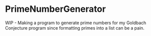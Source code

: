 # PrimeNumberGenerator

WIP - Making a program to generate prime numbers for my Goldbach Conjecture program since formatting primes into a list can be a pain.
